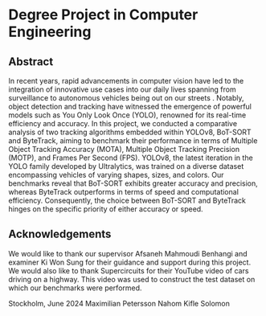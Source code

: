 # Degree Project in Computer Engineering


## Abstract
In recent years, rapid advancements in computer vision have led to the integration of innovative use cases into our daily lives spanning from  surveillance to autonomous vehicles being out on our streets  . Notably, object detection and tracking have witnessed the emergence of powerful models such as You Only Look Once (YOLO), renowned for its real-time efficiency and accuracy. In this project, we conducted a comparative analysis of two tracking algorithms embedded within YOLOv8, BoT-SORT and ByteTrack, aiming to benchmark their performance in terms of Multiple Object Tracking Accuracy (MOTA), Multiple Object Tracking Precision (MOTP), and Frames Per Second (FPS). YOLOv8, the latest iteration in the YOLO family developed by Ultralytics, was trained on a diverse dataset encompassing vehicles of varying shapes, sizes, and colors. Our benchmarks reveal that BoT-SORT exhibits greater accuracy and precision, whereas ByteTrack outperforms in terms of speed and computational efficiency. Consequently, the choice between BoT-SORT and ByteTrack hinges on the specific priority of either accuracy or speed.


## Acknowledgements
We would like to thank our supervisor Afsaneh Mahmoudi Benhangi and
examiner Ki Won Sung for their guidance and support during this project. We
would also like to thank Supercircuits for their YouTube video of cars driving
on a highway. This video was used to construct the test dataset on which our
benchmarks were performed.


Stockholm, June 2024
Maximilian Petersson Nahom Kifle Solomon
